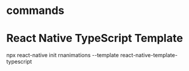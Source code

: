 # commands

# React Native TypeScript Template
npx react-native init rnanimations --template react-native-template-typescript
